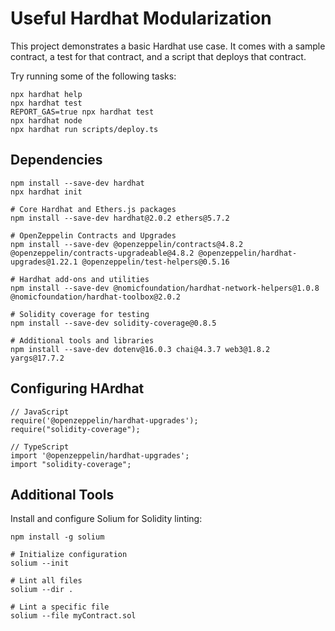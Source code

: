 # Useful Hardhat Modularization

This project demonstrates a basic Hardhat use case. It comes with a sample contract, a test for that contract, and a script that deploys that contract.

Try running some of the following tasks:

```shell
npx hardhat help
npx hardhat test
REPORT_GAS=true npx hardhat test
npx hardhat node
npx hardhat run scripts/deploy.ts
```

## Dependencies

```shell
npm install --save-dev hardhat
npx hardhat init

# Core Hardhat and Ethers.js packages
npm install --save-dev hardhat@2.0.2 ethers@5.7.2

# OpenZeppelin Contracts and Upgrades
npm install --save-dev @openzeppelin/contracts@4.8.2 @openzeppelin/contracts-upgradeable@4.8.2 @openzeppelin/hardhat-upgrades@1.22.1 @openzeppelin/test-helpers@0.5.16

# Hardhat add-ons and utilities
npm install --save-dev @nomicfoundation/hardhat-network-helpers@1.0.8 @nomicfoundation/hardhat-toolbox@2.0.2

# Solidity coverage for testing
npm install --save-dev solidity-coverage@0.8.5

# Additional tools and libraries
npm install --save-dev dotenv@16.0.3 chai@4.3.7 web3@1.8.2 yargs@17.7.2

```

## Configuring HArdhat

```shell
// JavaScript
require('@openzeppelin/hardhat-upgrades');
require("solidity-coverage");

// TypeScript
import '@openzeppelin/hardhat-upgrades';
import "solidity-coverage";

```

## Additional Tools

Install and configure Solium for Solidity linting:

```shell
npm install -g solium

# Initialize configuration
solium --init

# Lint all files
solium --dir .

# Lint a specific file
solium --file myContract.sol
```
